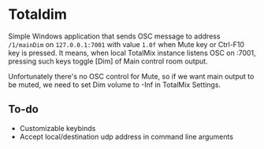 # Totaldim

Simple Windows application that sends OSC message to address `/1/mainDim` on `127.0.0.1:7001` with value `1.0f` when Mute key or Ctrl-F10 key is pressed. It means, when local TotalMix instance listens OSC on :7001, pressing such keys toggle [Dim] of Main control room output.

Unfortunately there's no OSC control for Mute, so if we want main output to be muted, we need to set Dim volume to -Inf in TotalMix Settings.

## To-do

- Customizable keybinds
- Accept local/destination udp address in command line arguments

